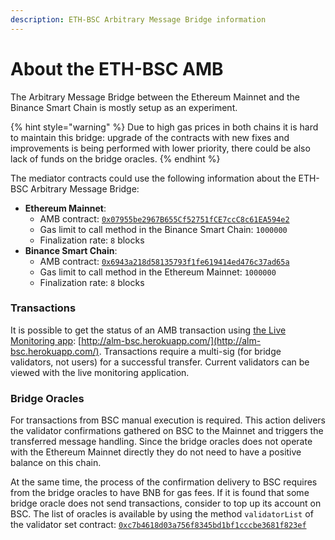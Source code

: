 ```yaml
---
description: ETH-BSC Arbitrary Message Bridge information
---
```


# About the ETH-BSC AMB

The Arbitrary Message Bridge between the Ethereum Mainnet and the Binance Smart Chain is mostly setup as an experiment.

{% hint style="warning" %}
Due to high gas prices in both chains it is hard to maintain this bridge: upgrade of the contracts with new fixes and improvements is being performed with lower priority, there could be also lack of funds on the bridge oracles.
{% endhint %}

The mediator contracts could use the following information about the ETH-BSC Arbitrary Message Bridge:

* **Ethereum Mainnet**:
  * AMB contract: [`0x07955be2967B655Cf52751fCE7ccC8c61EA594e2`](https://etherscan.io/address/0x07955be2967B655Cf52751fCE7ccC8c61EA594e2)
  * Gas limit to call method in the Binance Smart Chain: `1000000`
  * Finalization rate: `8` blocks
* **Binance Smart Chain**:
  * AMB contract: [`0x6943a218d58135793f1fe619414ed476c37ad65a`](https://bscscan.com/address/0x6943a218d58135793f1fe619414ed476c37ad65a)
  * Gas limit to call method in the Ethereum Mainnet: `1000000`
  * Finalization rate: `8` blocks

### Transactions

It is possible to get the status of an AMB transaction using [the Live Monitoring app](https://docs.tokenbridge.net/about-tokenbridge/components/amb-live-monitoring-application): [http://alm-bsc.herokuapp.com/](http://alm-bsc.herokuapp.com/). Transactions require a multi-sig \(for bridge validators, not users\) for a successful transfer. Current validators can be viewed with the live monitoring application.

### Bridge Oracles

For transactions from BSC manual execution is required. This action delivers the validator confirmations gathered on BSC to the Mainnet and triggers the transferred message handling. Since the bridge oracles does not operate with the Ethereum Mainnet directly they do not need to have a positive balance on this chain.

At the same time, the process of the confirmation delivery to BSC requires from the bridge oracles to have BNB for gas fees. If it is found that some bridge oracle does not send transactions, consider to top up its account on BSC. The list of oracles is available by using the method `validatorList` of the validator set contract: [`0xc7b4618d03a756f8345bd1bf1cccbe3681f823ef`](https://bscscan.com/address/0xc7b4618d03a756f8345bd1bf1cccbe3681f823ef#readProxyContract)

